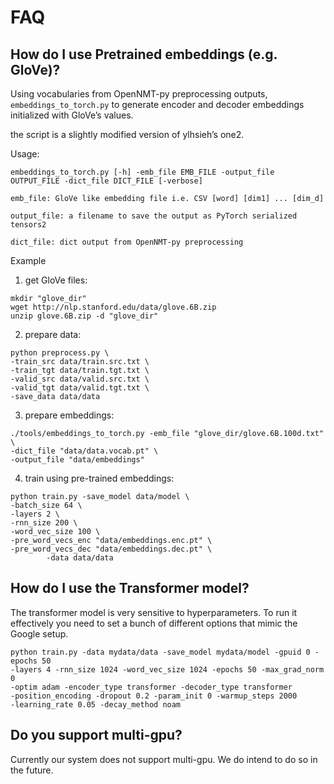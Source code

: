# FAQ

## How do I use Pretrained embeddings (e.g. GloVe)?

Using vocabularies from OpenNMT-py preprocessing outputs, `embeddings_to_torch.py` to generate encoder and decoder embeddings initialized with GloVe’s values.

the script is a slightly modified version of ylhsieh’s one2.

Usage:

```
embeddings_to_torch.py [-h] -emb_file EMB_FILE -output_file OUTPUT_FILE -dict_file DICT_FILE [-verbose]

emb_file: GloVe like embedding file i.e. CSV [word] [dim1] ... [dim_d]

output_file: a filename to save the output as PyTorch serialized tensors2

dict_file: dict output from OpenNMT-py preprocessing
```

Example


1) get GloVe files:

```
mkdir "glove_dir"
wget http://nlp.stanford.edu/data/glove.6B.zip
unzip glove.6B.zip -d "glove_dir"
```

2) prepare data:

```
python preprocess.py \
-train_src data/train.src.txt \
-train_tgt data/train.tgt.txt \
-valid_src data/valid.src.txt \
-valid_tgt data/valid.tgt.txt \
-save_data data/data
```

3) prepare embeddings:

```
./tools/embeddings_to_torch.py -emb_file "glove_dir/glove.6B.100d.txt" \
-dict_file "data/data.vocab.pt" \
-output_file "data/embeddings"
```

4) train using pre-trained embeddings:

```
python train.py -save_model data/model \
-batch_size 64 \
-layers 2 \
-rnn_size 200 \
-word_vec_size 100 \
-pre_word_vecs_enc "data/embeddings.enc.pt" \
-pre_word_vecs_dec "data/embeddings.dec.pt" \
        -data data/data
```


## How do I use the Transformer model?

The transformer model is very sensitive to hyperparameters. To run it
effectively you need to set a bunch of different options that mimic the Google
setup.

```
python train.py -data mydata/data -save_model mydata/model -gpuid 0 -epochs 50 
-layers 4 -rnn_size 1024 -word_vec_size 1024 -epochs 50 -max_grad_norm 0
-optim adam -encoder_type transformer -decoder_type transformer
-position_encoding -dropout 0.2 -param_init 0 -warmup_steps 2000
-learning_rate 0.05 -decay_method noam
```



## Do you support multi-gpu?

Currently our system does not support multi-gpu. We do intend to do so in the future. 
